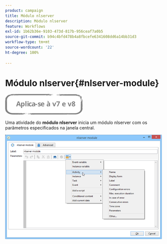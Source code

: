 ```yaml
---
product: campaign
title: Módulo nlserver
description: Módulo nlserver
feature: Workflows
exl-id: 1b62b36e-9103-473d-817b-956ceaf7a0b5
source-git-commit: b94c4bfd478b4a8fbcefe6341608dd6a14bb31d3
workflow-type: tm+mt
source-wordcount: '22'
ht-degree: 100%

---
```


# Módulo nlserver{#nlserver-module}

![](../../assets/common.svg)

Uma atividade do **módulo nlserver** inicia um módulo nlserver com os parâmetros especificados na janela central.

![](assets/nlserver_module_edit.png)
